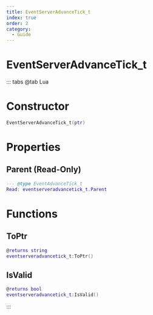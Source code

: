 ```yaml
---
title: EventServerAdvanceTick_t
index: true
order: 2
category:
  - Guide
---
```


# EventServerAdvanceTick_t

::: tabs
@tab Lua
# Constructor
```lua
EventServerAdvanceTick_t(ptr)
```
# Properties
## Parent (Read-Only)
```lua
--- @type EventAdvanceTick_t
Read: eventserveradvancetick_t.Parent
```
# Functions
## ToPtr
```lua
@returns string
eventserveradvancetick_t:ToPtr()
```
## IsValid
```lua
@returns bool
eventserveradvancetick_t:IsValid()
```

:::